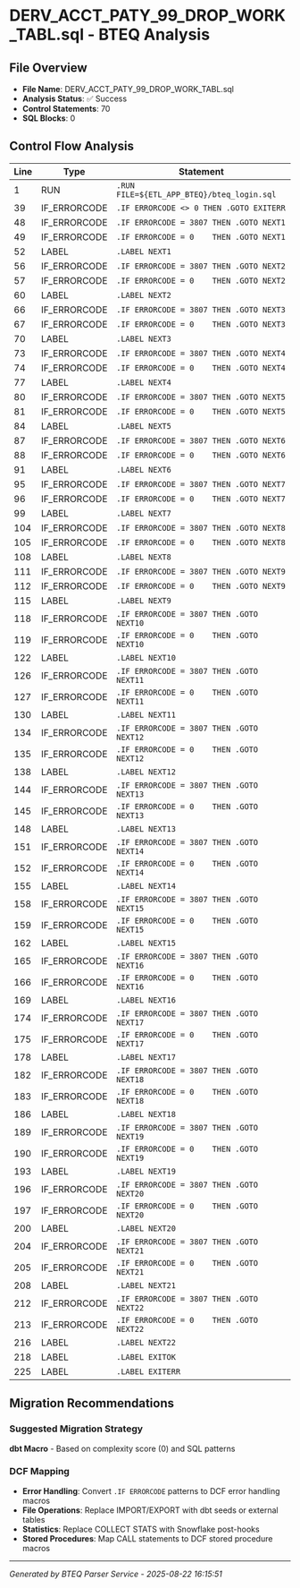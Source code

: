 # DERV_ACCT_PATY_99_DROP_WORK_TABL.sql - BTEQ Analysis

## File Overview
- **File Name**: DERV_ACCT_PATY_99_DROP_WORK_TABL.sql
- **Analysis Status**: ✅ Success
- **Control Statements**: 70
- **SQL Blocks**: 0

## Control Flow Analysis

| Line | Type | Statement |
|------|------|-----------|
| 1 | RUN | `.RUN FILE=${ETL_APP_BTEQ}/bteq_login.sql` |
| 39 | IF_ERRORCODE | `.IF ERRORCODE <> 0 THEN .GOTO EXITERR` |
| 48 | IF_ERRORCODE | `.IF ERRORCODE = 3807 THEN .GOTO NEXT1` |
| 49 | IF_ERRORCODE | `.IF ERRORCODE = 0    THEN .GOTO NEXT1` |
| 52 | LABEL | `.LABEL NEXT1` |
| 56 | IF_ERRORCODE | `.IF ERRORCODE = 3807 THEN .GOTO NEXT2` |
| 57 | IF_ERRORCODE | `.IF ERRORCODE = 0    THEN .GOTO NEXT2` |
| 60 | LABEL | `.LABEL NEXT2` |
| 66 | IF_ERRORCODE | `.IF ERRORCODE = 3807 THEN .GOTO NEXT3` |
| 67 | IF_ERRORCODE | `.IF ERRORCODE = 0    THEN .GOTO NEXT3` |
| 70 | LABEL | `.LABEL NEXT3` |
| 73 | IF_ERRORCODE | `.IF ERRORCODE = 3807 THEN .GOTO NEXT4` |
| 74 | IF_ERRORCODE | `.IF ERRORCODE = 0    THEN .GOTO NEXT4` |
| 77 | LABEL | `.LABEL NEXT4` |
| 80 | IF_ERRORCODE | `.IF ERRORCODE = 3807 THEN .GOTO NEXT5` |
| 81 | IF_ERRORCODE | `.IF ERRORCODE = 0    THEN .GOTO NEXT5` |
| 84 | LABEL | `.LABEL NEXT5` |
| 87 | IF_ERRORCODE | `.IF ERRORCODE = 3807 THEN .GOTO NEXT6` |
| 88 | IF_ERRORCODE | `.IF ERRORCODE = 0    THEN .GOTO NEXT6` |
| 91 | LABEL | `.LABEL NEXT6` |
| 95 | IF_ERRORCODE | `.IF ERRORCODE = 3807 THEN .GOTO NEXT7` |
| 96 | IF_ERRORCODE | `.IF ERRORCODE = 0    THEN .GOTO NEXT7` |
| 99 | LABEL | `.LABEL NEXT7` |
| 104 | IF_ERRORCODE | `.IF ERRORCODE = 3807 THEN .GOTO NEXT8` |
| 105 | IF_ERRORCODE | `.IF ERRORCODE = 0    THEN .GOTO NEXT8` |
| 108 | LABEL | `.LABEL NEXT8` |
| 111 | IF_ERRORCODE | `.IF ERRORCODE = 3807 THEN .GOTO NEXT9` |
| 112 | IF_ERRORCODE | `.IF ERRORCODE = 0    THEN .GOTO NEXT9` |
| 115 | LABEL | `.LABEL NEXT9` |
| 118 | IF_ERRORCODE | `.IF ERRORCODE = 3807 THEN .GOTO NEXT10` |
| 119 | IF_ERRORCODE | `.IF ERRORCODE = 0    THEN .GOTO NEXT10` |
| 122 | LABEL | `.LABEL NEXT10` |
| 126 | IF_ERRORCODE | `.IF ERRORCODE = 3807 THEN .GOTO NEXT11` |
| 127 | IF_ERRORCODE | `.IF ERRORCODE = 0    THEN .GOTO NEXT11` |
| 130 | LABEL | `.LABEL NEXT11` |
| 134 | IF_ERRORCODE | `.IF ERRORCODE = 3807 THEN .GOTO NEXT12` |
| 135 | IF_ERRORCODE | `.IF ERRORCODE = 0    THEN .GOTO NEXT12` |
| 138 | LABEL | `.LABEL NEXT12` |
| 144 | IF_ERRORCODE | `.IF ERRORCODE = 3807 THEN .GOTO NEXT13` |
| 145 | IF_ERRORCODE | `.IF ERRORCODE = 0    THEN .GOTO NEXT13` |
| 148 | LABEL | `.LABEL NEXT13` |
| 151 | IF_ERRORCODE | `.IF ERRORCODE = 3807 THEN .GOTO NEXT14` |
| 152 | IF_ERRORCODE | `.IF ERRORCODE = 0    THEN .GOTO NEXT14` |
| 155 | LABEL | `.LABEL NEXT14` |
| 158 | IF_ERRORCODE | `.IF ERRORCODE = 3807 THEN .GOTO NEXT15` |
| 159 | IF_ERRORCODE | `.IF ERRORCODE = 0    THEN .GOTO NEXT15` |
| 162 | LABEL | `.LABEL NEXT15` |
| 165 | IF_ERRORCODE | `.IF ERRORCODE = 3807 THEN .GOTO NEXT16` |
| 166 | IF_ERRORCODE | `.IF ERRORCODE = 0    THEN .GOTO NEXT16` |
| 169 | LABEL | `.LABEL NEXT16` |
| 174 | IF_ERRORCODE | `.IF ERRORCODE = 3807 THEN .GOTO NEXT17` |
| 175 | IF_ERRORCODE | `.IF ERRORCODE = 0    THEN .GOTO NEXT17` |
| 178 | LABEL | `.LABEL NEXT17` |
| 182 | IF_ERRORCODE | `.IF ERRORCODE = 3807 THEN .GOTO NEXT18` |
| 183 | IF_ERRORCODE | `.IF ERRORCODE = 0    THEN .GOTO NEXT18` |
| 186 | LABEL | `.LABEL NEXT18` |
| 189 | IF_ERRORCODE | `.IF ERRORCODE = 3807 THEN .GOTO NEXT19` |
| 190 | IF_ERRORCODE | `.IF ERRORCODE = 0    THEN .GOTO NEXT19` |
| 193 | LABEL | `.LABEL NEXT19` |
| 196 | IF_ERRORCODE | `.IF ERRORCODE = 3807 THEN .GOTO NEXT20` |
| 197 | IF_ERRORCODE | `.IF ERRORCODE = 0    THEN .GOTO NEXT20` |
| 200 | LABEL | `.LABEL NEXT20` |
| 204 | IF_ERRORCODE | `.IF ERRORCODE = 3807 THEN .GOTO NEXT21` |
| 205 | IF_ERRORCODE | `.IF ERRORCODE = 0    THEN .GOTO NEXT21` |
| 208 | LABEL | `.LABEL NEXT21` |
| 212 | IF_ERRORCODE | `.IF ERRORCODE = 3807 THEN .GOTO NEXT22` |
| 213 | IF_ERRORCODE | `.IF ERRORCODE = 0    THEN .GOTO NEXT22` |
| 216 | LABEL | `.LABEL NEXT22` |
| 218 | LABEL | `.LABEL EXITOK` |
| 225 | LABEL | `.LABEL EXITERR` |
## Migration Recommendations

### Suggested Migration Strategy
**dbt Macro** - Based on complexity score (0) and SQL patterns

### DCF Mapping
- **Error Handling**: Convert `.IF ERRORCODE` patterns to DCF error handling macros
- **File Operations**: Replace IMPORT/EXPORT with dbt seeds or external tables
- **Statistics**: Replace COLLECT STATS with Snowflake post-hooks
- **Stored Procedures**: Map CALL statements to DCF stored procedure macros

---

*Generated by BTEQ Parser Service - 2025-08-22 16:15:51*
